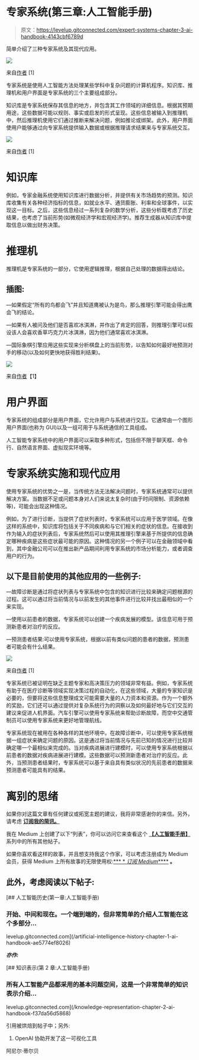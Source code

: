 # 专家系统(第三章:人工智能手册)

> 原文：<https://levelup.gitconnected.com/expert-systems-chapter-3-ai-handbook-4143cbf6789d>

简单介绍了三种专家系统及其现代应用。

![](img/469c6610d0205f74e9859246a645263c.png)

来自[作者](https://medium.com/@aniltilbe) [1]

专家系统是使用人工智能方法处理某些学科中复杂问题的计算机程序。知识库、推理机和用户界面是专家系统的三个主要组成部分。

知识库是专家系统保存其信息的地方，并包含其工作领域的详细信息。根据其预期用途，这些数据可能以规则、事实或启发的形式呈现。这些信息被输入到推理机中，然后推理机使用它们通过推断来解决问题，例如推论或绑架。此外，用户界面使用户能够通过向专家系统提供输入数据或根据推理请求结果来与专家系统交互。

![](img/b74ac4f5f8e6769c6b79d3604421de29.png)

来自[作者](https://medium.com/@aniltilbe) [1]

# **知识库**

例如，专家金融系统使用知识库进行数据分析，并提供有关市场趋势的预测。知识库收集有关各种经济指标的信息，如就业水平、通货膨胀、利率和全球事件，以实现这一目标。之后，这些信息经过一系列复杂的数学分析，这些分析既考虑了历史结果，也考虑了当前形势(如微观经济学和宏观经济学)。推荐生成器从知识库中提取信息以做出财务决策。

# **推理机**

推理机是专家系统的一部分，它使用逻辑推理，根据自己处理的数据得出结论。

## 插图:

—如果假定“所有的鸟都会飞”并且知道鹰被认为是鸟，那么推理引擎可能会得出鹰会飞的结论。

—如果有人被问及他们是否喜欢冰淇淋，并作出了肯定的回答，则推理引擎可以假设该人会喜欢香草巧克力片冰淇淋，因为他们通常喜欢冰淇淋。

—国际象棋引擎应用这些实现来分析棋盘上的当前形势，以告知如何最好地预测对手的移动(以及如何更快地获得胜利结果)。

![](img/d289ab42b7fd54db83112ff4389d10ae.png)

来自[作者](https://medium.com/@aniltilbe)【1】

# **用户界面**

专家系统的组成部分是用户界面，它允许用户与系统进行交互。它通常由一个图形用户界面(也称为 GUI)以及一组可用于与系统通信的工具组成。

人工智能专家系统中的用户界面可以采取多种形式，包括但不限于聊天框、命令行、自然语言界面、虚拟现实环境等。

# **专家系统实施和现代应用**

使用专家系统的优势之一是，当传统方法无法解决问题时，专家系统通常可以提供解决方案。当数据不足或问题本身对人们来说太复杂时(由于时间限制、资源依赖等)，可能会出现这种情况。

例如，为了进行诊断，当提供了症状列表时，专家系统可以应用于医学领域。在像这样的系统中，知识库将包括关于不同疾病和与它们相关的症状的信息。在接收到作为输入的症状列表后，专家系统然后可以使用其推理引擎来基于所提供的信息确定哪种疾病是这些症状最可能的原因。这种情况的另一个例子可以在金融领域中看到，其中金融公司可以在推出新产品期间利用专家系统的市场分析能力，或者调查用户的行为。

## **以下是目前使用的其他应用的一些例子:**

—故障诊断是通过将症状列表与专家系统中包含的知识进行比较来确定问题根源的过程。这可以通过将当前情况与以前发生的其他事件进行比较并找出最相似的一个来实现。

—使用以前患者的数据，专家系统可以创建一个疾病发展的模型。该信息可用于预测新患者对治疗的反应。

—预测患者结果:可以使用专家系统，根据以前有类似问题的患者的数据，预测患者可能会有什么结果。

![](img/af92029f05674c8d522f1e38469580d8.png)

来自[作者](https://medium.com/@aniltilbe) [1]

专家系统已被证明在缺乏主题专家和高决策压力的领域非常有益。例如，专家系统有助于在医疗诊断等领域实现决策过程的自动化，在这些领域，大量的专家知识是必要的，但要将这些信息整理成文可能需要大量的人力资本和资源。作为一个额外的奖励，它们还可以通过提供对复杂系统行为的洞察以及如何最好地与它们交互的建议来促进人机界面。汽车引擎可以使用专家系统来帮助诊断故障，而空中交通管制员可以使用专家系统来更好地管理航线。

专家系统现在被用在各种各样的其他环境中。在故障诊断中，可以使用专家系统根据一组症状来确定问题的原因。这是通过将当前情况与先前已知的情况进行比较并确定哪一个最相似来完成的。当对疾病进展进行建模时，可以使用专家系统根据以前患者的数据对疾病进展进行建模。这些数据可以预测新患者对治疗的反应。此外，当预测患者结果时，专家系统可以基于来自具有类似状况的先前患者的数据来预测患者可能具有的结果。

# 离别的思绪

如果你对这篇文章有任何建议或拓宽主题的建议，我将非常感谢你的来信。另外，请考虑 [**订阅我的简讯。**](https://predictiveventures.substack.com)

我在 Medium 上创建了以下“列表”，你可以访问它来查看这个 [**【人工智能手册】**](https://aniltilbe.medium.com/list/b67f31a002b3) 系列中的所有其他帖子。

如果你喜欢看这样的故事，并且想支持我这个作家，可以考虑注册成为 Medium 会员，获得 Medium 上所有故事的无限使用权:[*** * *订阅 Medium*****](https://medium.com/@AnilTilbe/membership) **。**

## **此外，考虑阅读以下帖子:**

[](/artificial-intelligence-history-chapter-1-ai-handbook-ae5774ef8026) [## 人工智能历史(第一章:人工智能手册)

### 开始、中间和现在。一个端到端的，但非常简单的介绍人工智能在这个多部分…

levelup.gitconnected.com](/artificial-intelligence-history-chapter-1-ai-handbook-ae5774ef8026) 

***亦作:***

[](/knowledge-representation-chapter-2-ai-handbook-f37da56d5868) [## 知识表示(第 2 章:人工智能手册)

### 所有人工智能产品都采用的基本问题空间，这是一个非常简单的知识表示介绍…

levelup.gitconnected.com](/knowledge-representation-chapter-2-ai-handbook-f37da56d5868) 

引用被烘焙到帖子中；另外:

1.  OpenAI 协助开发了这一可视化工具

阿尼尔·蒂尔贝
